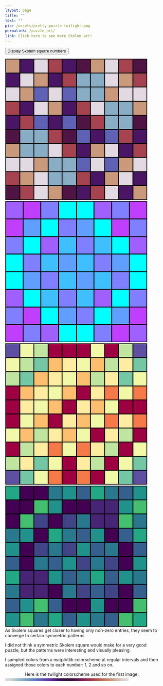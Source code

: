 ```yaml
---
layout: page
title: ""
text: ""
pic: /assets/pretty-puzzle-twilight.png
permalink: /puzzle_art/
link: Click here to see more Skolem art!
---
```

<a href="#" onclick="toggleNumbers(); return false;"><button>Display Skolem square numbers</button></a>
<div class="page-wrap-art">
  <img id="art1" class="medsmall_img" src="/assets/art-page/pretty-puzzle-twilight.png">

  <img id="art4" class="medsmall_img" src="/assets/art-page/pretty-puzzle-cool.png">

  <img id="art2" class="medsmall_img" src="/assets/art-page/pretty-puzzle-Spectral.png">

  <img id="art3" class="medsmall_img" src="/assets/art-page/pretty-puzzle-viridis.png">

</div>

<div class="page-wrap-text">As Skolem squares get closer to having only non-zero entries, they seem to converge to certain symmetric patterns.

I did not think a symmetric Skolem square would make for a very good puzzle, but the patterns were interesting and visually pleasing.

I sampled colors from a matplotlib colorscheme at regular intervals and then assigned those colors to each number: 1, 2 and so on.

<center>Here is the twilight colorscheme used for the first image:</center><img class="medsmall" src="/assets/colormap.jpeg">
</div>
